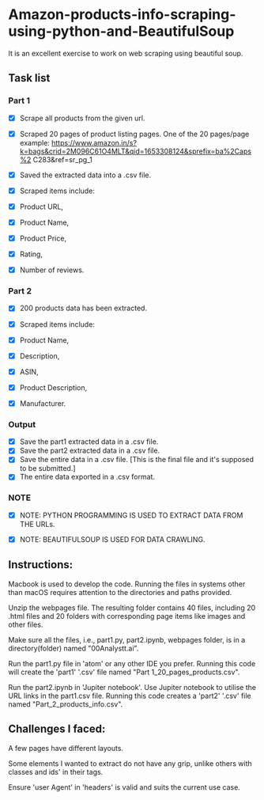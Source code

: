 # Amazon-products-info-scraping-using-python-and-BeautifulSoup
It is an excellent exercise to work on web scraping using beautiful soup.

## Task list

### Part 1

- [x] Scrape all products from the given url.

- [x] Scraped 20 pages of product listing pages. One of the 20 pages/page example: 
https://www.amazon.in/s?k=bags&crid=2M096C61O4MLT&qid=1653308124&sprefix=ba%2Caps%2 C283&ref=sr_pg_1

- [x] Saved the extracted data into a .csv file.
- [x] Scraped items include: 
- [x] Product URL,
- [x] Product Name,
- [x] Product Price,
- [x] Rating,
- [x] Number of reviews.

### Part 2

- [x] 200 products data has been extracted.
- [x] Scraped items include: 
- [x] Product Name,
- [x] Description,
- [x] ASIN,
- [x] Product Description,
- [x] Manufacturer.


### Output
- [x] Save the part1 extracted data in a .csv file.
- [x] Save the part2 extracted data in a .csv file.
- [x] Save the entire data in a .csv file. [This is the final file and it's supposed to be submitted.]
- [x] The entire data exported in a .csv format.

### NOTE
- [x] NOTE: PYTHON PROGRAMMING IS USED TO EXTRACT DATA FROM THE URLs.
- [x] NOTE: BEAUTIFULSOUP IS USED FOR DATA CRAWLING. 





## Instructions:

Macbook is used to develop the code. Running the files in systems other than macOS requires attention to the directories and paths provided.

Unzip the webpages file. The resulting folder contains 40 files, including 20 .html files and 20 folders with corresponding page items like images and other files.

Make sure all the files, i.e., part1.py, part2.ipynb, webpages folder, is in a directory(folder) named "00Analystt.ai".

Run the part1.py file in 'atom' or any other IDE you prefer. Running this code will create the 'part1' '.csv' file named "Part 1_20_pages_products.csv".

Run the part2.ipynb in 'Jupiter notebook'. Use Jupiter notebook to utilise the URL links in the part1.csv file. Running this code creates a 'part2' '.csv' file named "Part_2_products_info.csv".


## Challenges I faced:

A few pages have different layouts. 

Some elements I wanted to extract do not have any grip, unlike others with classes and ids' in their tags.

Ensure 'user Agent' in 'headers' is valid and suits the current use case.
